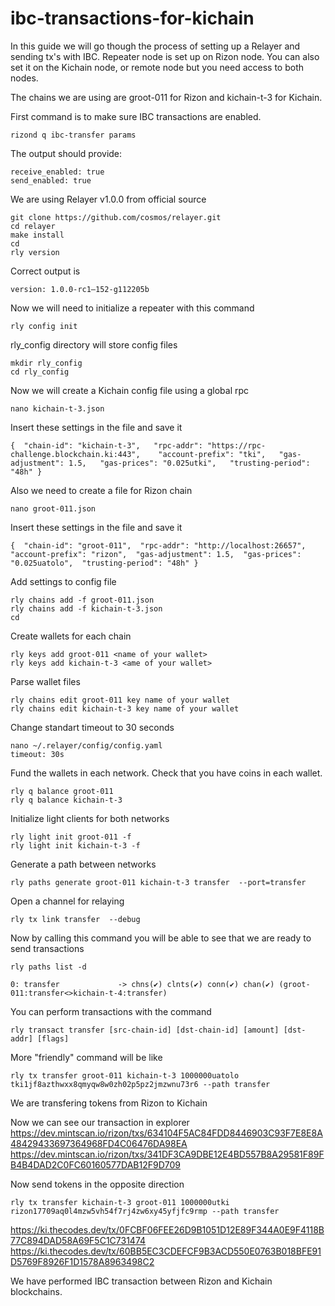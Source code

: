 # ibc-transactions-for-kichain

In this guide we will go though the process of setting up a Relayer and sending tx's with IBC. 
Repeater node is set up on Rizon node. You can also set it on the Kichain node, or remote node but you need access to both nodes.

The chains we are using are groot-011 for Rizon and kichain-t-3 for Kichain.

First command is to make sure IBC transactions are enabled.
```
rizond q ibc-transfer params
```
The output should provide:
```
receive_enabled: true 
send_enabled: true  
```
We are using Relayer v1.0.0 from official source
```
git clone https://github.com/cosmos/relayer.git
cd relayer
make install
cd
rly version
```
Correct output is 
```
version: 1.0.0-rc1–152-g112205b
```
Now we will need to initialize a repeater with this command
```
rly config init
```
rly_config directory will store config files
```
mkdir rly_config
cd rly_config
```
Now we will create a Kichain config file using a global rpc
```
nano kichain-t-3.json
```
Insert these settings in the file and save it
```
{  "chain-id": "kichain-t-3",   "rpc-addr": "https://rpc-challenge.blockchain.ki:443",    "account-prefix": "tki",   "gas-adjustment": 1.5,   "gas-prices": "0.025utki",   "trusting-period": "48h" }  
```
Also we need to create a file for Rizon chain
```
nano groot-011.json
```
Insert these settings in the file and save it
```
{  "chain-id": "groot-011",  "rpc-addr": "http://localhost:26657",   "account-prefix": "rizon",  "gas-adjustment": 1.5,  "gas-prices": "0.025uatolo",  "trusting-period": "48h" }
```
Add settings to config file
```
rly chains add -f groot-011.json
rly chains add -f kichain-t-3.json
cd
```
Create wallets for each chain
```
rly keys add groot-011 <name of your wallet> 
rly keys add kichain-t-3 <ame of your wallet>
```
Parse wallet files
```
rly chains edit groot-011 key name of your wallet
rly chains edit kichain-t-3 key name of your wallet
```
Change standart timeout to 30 seconds
```
nano ~/.relayer/config/config.yaml
timeout: 30s  
```
Fund the wallets in each network. Check that you have coins in each wallet.
```
rly q balance groot-011
rly q balance kichain-t-3
```
Initialize light clients for both networks
```
rly light init groot-011 -f
rly light init kichain-t-3 -f
```
Generate a path between networks 
```
rly paths generate groot-011 kichain-t-3 transfer  --port=transfer
```
Open a channel for relaying 
```
rly tx link transfer  --debug
```

Now by calling this command you will be able to see that we are ready to send transactions
```
rly paths list -d
```
```
0: transfer             -> chns(✔) clnts(✔) conn(✔) chan(✔) (groot-011:transfer<>kichain-t-4:transfer)
```

You can perform transactions with the command
```
rly transact transfer [src-chain-id] [dst-chain-id] [amount] [dst-addr] [flags] 
```
More "friendly" command will be like
```
rly tx transfer groot-011 kichain-t-3 1000000uatolo tki1jf8azthwxx8qmyqw8w0zh02p5pz2jmzwnu73r6 --path transfer
```
We are transfering tokens from Rizon to Kichain
  
Now we can see our transaction in explorer
https://dev.mintscan.io/rizon/txs/634104F5AC84FDD8446903C93F7E8E8A48429433697364968FD4C06476DA98EA
https://dev.mintscan.io/rizon/txs/341DF3CA9DBE12E4BD557B8A29581F89FB4B4DAD2C0FC60160577DAB12F9D709

Now send tokens in the opposite direction

```
rly tx transfer kichain-t-3 groot-011 1000000utki rizon17709aq0l4mzw5vh54f7rj4zw6xy45yfjfc9rmp --path transfer            
```
https://ki.thecodes.dev/tx/0FCBF06FEE26D9B1051D12E89F344A0E9F4118B77C894DAD58A69F5C1C731474
https://ki.thecodes.dev/tx/60BB5EC3CDEFCF9B3ACD550E0763B018BFE91D5769F8926F1D1578A8963498C2
  
We have performed IBC transaction between Rizon and Kichain blockchains.
